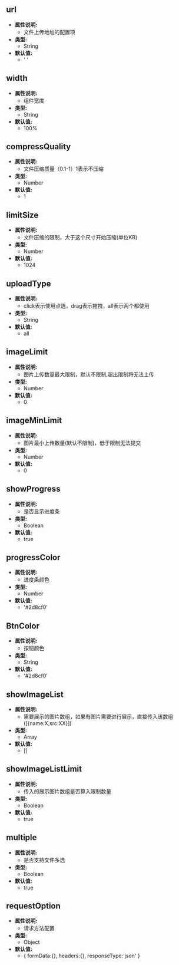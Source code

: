 ## url
- **属性说明:**
  * 文件上传地址的配置项
- **类型:**
  * String
- **默认值:**
  * ' '

## width
- **属性说明:**
  * 组件宽度
- **类型:**
  * String
- **默认值:**
  * 100%  

## compressQuality
- **属性说明:**
  * 文件压缩质量（0.1-1）1表示不压缩
- **类型:**
  * Number
- **默认值:**
  * 1 

## limitSize
- **属性说明:**
  * 文件压缩的限制，大于这个尺寸开始压缩(单位KB)
- **类型:**
  * Number
- **默认值:**
  * 1024 

## uploadType
- **属性说明:**
  * click表示使用点选，drag表示拖拽，all表示两个都使用
- **类型:**
  * String
- **默认值:**
  * all 

## imageLimit
- **属性说明:**
  * 图片上传数量最大限制，默认不限制,超出限制将无法上传
- **类型:**
  * Number
- **默认值:**
  * 0 

## imageMinLimit
- **属性说明:**
  * 图片最小上传数量(默认不限制)，低于限制无法提交
- **类型:**
  * Number
- **默认值:**
  * 0   

## showProgress
- **属性说明:**
  * 是否显示进度条
- **类型:**
  * Boolean
- **默认值:**
  * true  

## progressColor
- **属性说明:**
  * 进度条颜色
- **类型:**
  * Number
- **默认值:**
  * '#2d8cf0'  

## BtnColor
- **属性说明:**
  * 按钮颜色
- **类型:**
  * String
- **默认值:**
  * '#2d8cf0' 

## showImageList
- **属性说明:**
  * 需要展示的图片数组，如果有图片需要进行展示，直接传入该数组([{name:X,src:XX}])
- **类型:**
  * Array
- **默认值:**
  * [] 

## showImageListLimit
- **属性说明:**
  * 传入的展示图片数组是否算入限制数量
- **类型:**
  * Boolean
- **默认值:**
  * true 
  
## multiple
- **属性说明:**
  * 是否支持文件多选
- **类型:**
  * Boolean
- **默认值:**
  * true

## requestOption
- **属性说明:**
  * 请求方法配置
- **类型:**
  * Object
- **默认值:**
  * { formData:{}, headers:{}, responseType:'json' }
